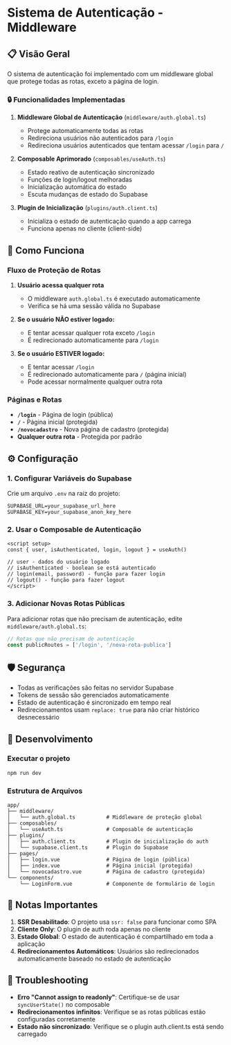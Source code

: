 # Sistema de Autenticação - Middleware

## 📋 Visão Geral

O sistema de autenticação foi implementado com um middleware global que protege todas as rotas, exceto a página de login. 

### 🔒 Funcionalidades Implementadas

1. **Middleware Global de Autenticação** (`middleware/auth.global.ts`)
   - Protege automaticamente todas as rotas
   - Redireciona usuários não autenticados para `/login`
   - Redireciona usuários autenticados que tentam acessar `/login` para `/`

2. **Composable Aprimorado** (`composables/useAuth.ts`)
   - Estado reativo de autenticação sincronizado
   - Funções de login/logout melhoradas
   - Inicialização automática do estado
   - Escuta mudanças de estado do Supabase

3. **Plugin de Inicialização** (`plugins/auth.client.ts`)
   - Inicializa o estado de autenticação quando a app carrega
   - Funciona apenas no cliente (client-side)

## 🚀 Como Funciona

### Fluxo de Proteção de Rotas

1. **Usuário acessa qualquer rota**
   - O middleware `auth.global.ts` é executado automaticamente
   - Verifica se há uma sessão válida no Supabase

2. **Se o usuário NÃO estiver logado:**
   - E tentar acessar qualquer rota exceto `/login`
   - É redirecionado automaticamente para `/login`

3. **Se o usuário ESTIVER logado:**
   - E tentar acessar `/login`
   - É redirecionado automaticamente para `/` (página inicial)
   - Pode acessar normalmente qualquer outra rota

### Páginas e Rotas

- **`/login`** - Página de login (pública)
- **`/`** - Página inicial (protegida)
- **`/novocadastro`** - Nova página de cadastro (protegida)
- **Qualquer outra rota** - Protegida por padrão

## ⚙️ Configuração

### 1. Configurar Variáveis do Supabase

Crie um arquivo `.env` na raiz do projeto:

```env
SUPABASE_URL=your_supabase_url_here
SUPABASE_KEY=your_supabase_anon_key_here
```

### 2. Usar o Composable de Autenticação

```vue
<script setup>
const { user, isAuthenticated, login, logout } = useAuth()

// user - dados do usuário logado
// isAuthenticated - boolean se está autenticado
// login(email, password) - função para fazer login
// logout() - função para fazer logout
</script>
```

### 3. Adicionar Novas Rotas Públicas

Para adicionar rotas que não precisam de autenticação, edite `middleware/auth.global.ts`:

```typescript
// Rotas que não precisam de autenticação
const publicRoutes = ['/login', '/nova-rota-publica']
```

## 🛡️ Segurança

- Todas as verificações são feitas no servidor Supabase
- Tokens de sessão são gerenciados automaticamente
- Estado de autenticação é sincronizado em tempo real
- Redirecionamentos usam `replace: true` para não criar histórico desnecessário

## 🔧 Desenvolvimento

### Executar o projeto
```bash
npm run dev
```

### Estrutura de Arquivos
```
app/
├── middleware/
│   └── auth.global.ts          # Middleware de proteção global
├── composables/
│   └── useAuth.ts              # Composable de autenticação
├── plugins/
│   ├── auth.client.ts          # Plugin de inicialização do auth
│   └── supabase.client.ts      # Plugin do Supabase
├── pages/
│   ├── login.vue               # Página de login (pública)
│   ├── index.vue               # Página inicial (protegida)
│   └── novocadastro.vue        # Página de cadastro (protegida)
└── components/
    └── LoginForm.vue           # Componente de formulário de login
```

## 📝 Notas Importantes

1. **SSR Desabilitado**: O projeto usa `ssr: false` para funcionar como SPA
2. **Cliente Only**: O plugin de auth roda apenas no cliente
3. **Estado Global**: O estado de autenticação é compartilhado em toda a aplicação
4. **Redirecionamentos Automáticos**: Usuários são redirecionados automaticamente baseado no estado de autenticação

## 🐛 Troubleshooting

- **Erro "Cannot assign to readonly"**: Certifique-se de usar `syncUserState()` no composable
- **Redirecionamentos infinitos**: Verifique se as rotas públicas estão configuradas corretamente
- **Estado não sincronizado**: Verifique se o plugin auth.client.ts está sendo carregado
